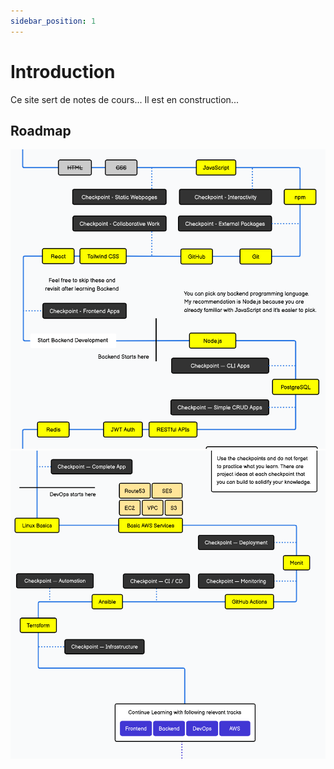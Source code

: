 ```yaml
---
sidebar_position: 1
---
```


# Introduction

Ce site sert de notes de cours...
Il est en construction...

## Roadmap

![Roadmap1](/img/roadmap.png)
![Roadmap2](/img/roadmap2.png)